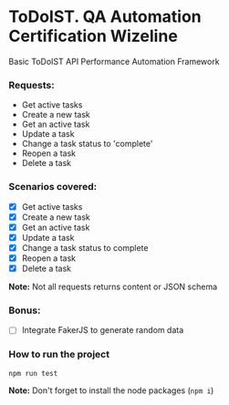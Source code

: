 # ToDoIST. QA Automation Certification Wizeline

Basic ToDoIST API Performance Automation Framework

### Requests:

- Get active tasks
- Create a new task
- Get an active task
- Update a task
- Change a task status to 'complete'
- Reopen a task
- Delete a task

### Scenarios covered:

- [x] Get active tasks
- [x] Create a new task
- [x] Get an active task
- [x] Update a task
- [x] Change a task status to complete
- [x] Reopen a task
- [x] Delete a task

**Note:** Not all requests returns content or JSON schema

### Bonus:

- [ ] Integrate FakerJS to generate random data

### How to run the project

```console
npm run test
```

**Note:** Don't forget to install the node packages (``npm i``)